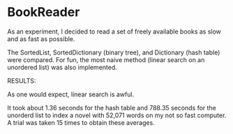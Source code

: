 # BookReader

As an experiment, I decided to read a set of freely available books as slow and as fast as possible.

The SortedList, SortedDictionary (binary tree), and Dictionary (hash table) were compared.
For fun, the most naive method (linear search on an unordered list) was also implemented.


RESULTS:

As one would expect, linear search is awful. 

It took about 1.36 seconds for the hash table and 788.35 seconds for the unorderd list to index a novel with 52,071 words on my not so fast computer. A trial was taken 15 times to obtain these averages.
